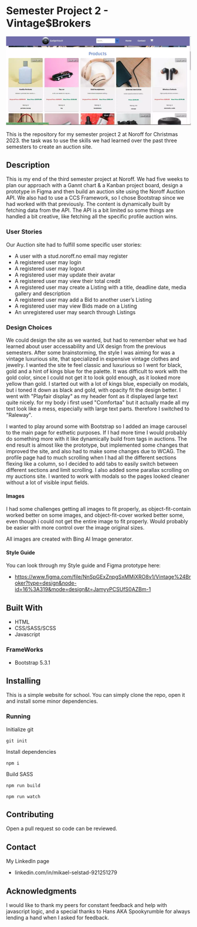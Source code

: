 # Semester Project 2 - Vintage$Brokers

<img src="/images/gadgetvault.webp">

This is the repository for my semester project 2 at Noroff for Christmas 2023. the task was to use the skills we had learned over the past three semesters to create an auction site.

## Description

This is my end of the third semester project at Noroff. We had five weeks to plan our approach with a Gannt chart & a Kanban project board, design a prototype in Figma and then build an auction site using the Noroff Auction API. We also had to use a CCS Framework, so I chose Bootstrap since we had worked with that previously. The content is dynamically built by fetching data from the API. The API is a bit limited so some things are handled a bit creative, like fetching all the specific profile auction wins.

### User Stories

Our Auction site had to fulfill some specific user stories:

- A user with a stud.noroff.no email may register
- A registered user may login
- A registered user may logout
- A registered user may update their avatar
- A registered user may view their total credit
- A registered user may create a Listing with a title, deadline date, media gallery and description
- A registered user may add a Bid to another user’s Listing
- A registered user may view Bids made on a Listing
- An unregistered user may search through Listings

### Design Choices

We could design the site as we wanted, but had to remember what we had learned about user accessability and UX design from the previous semesters.
After some brainstorming, the style I was aiming for was a vintage luxurious site, that specialized in expensive vintage clothes and jewelry. I wanted the site te feel classic and luxurious so I went for black, gold and a hint of kings blue for the palette. It was difficult to work with the gold color, since I could not get it to look gold enough, as it looked more yellow than gold. I started out with a lot of kings blue, especially on modals, but i toned it down as black and gold, with opacity fit the design better. I went with "Playfair display" as my header font as it displayed large text quite nicely. for my body i first used "Comfortaa" but it actually made all my text look like a mess, especially with large text parts. therefore I switched to "Raleway".

I wanted to play around some with Bootstrap so I added an image carousel to the main page for esthetic purposes. If I had more time I would probably do something more with it like dynamically build from tags in auctions. The end result is almost like the prototype, but implemented some changes that improved the site, and also had to make some changes due to WCAG. The profile page had to much scrolling when I had all the different sections flexing like a column, so I decided to add tabs to easily switch between different sections and limit scrolling. I also added some parallax scrolling on my auctions site. I wanted to work with modals so the pages looked cleaner without a lot of visible input fields.

#### Images

I had some challenges getting all images to fit properly, as object-fit-contain worked better on some images, and object-fit-cover worked better some, even though i could not get the entire image to fit properly. Would probably be easier with more control over the image original sizes.

All images are created with Bing AI Image generator.

#### Style Guide

You can look through my Style guide and Figma prototype here:

- https://www.figma.com/file/NnSpGExZnpgSxMMiXRO8v1/Vintage%24Broker?type=design&node-id=16%3A319&mode=design&t=JamyyPCSUfS0AZBm-1

## Built With

- HTML
- CSS/SASS/SCSS
- Javascript

### FrameWorks

- Bootstrap 5.3.1

## Installing

This is a simple website for school. You can simply clone the repo, open it and install some minor dependencies.

### Running

Initialize git

```
git init
```

Install dependencies

```
npm i
```

Build SASS

```
npm run build
```

```
npm run watch
```

## Contributing

Open a pull request so code can be reviewed.

## Contact

My LinkedIn page

- linkedin.com/in/mikael-selstad-921251279

## Acknowledgments

I would like to thank my peers for constant feedback and help with javascript logic, and a special thanks to Hans AKA Spookyrumble for always lending a hand when I asked for feedback.

